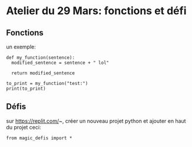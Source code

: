 # Atelier du 29 Mars: fonctions et défi

## Fonctions

un exemple:
```
def my_function(sentence):
  modified_sentence = sentence + " lol"
  
  return modified_sentence
 
to_print = my_function("test:")
print(to_print)
```

## Défis

sur https://replit.com/~, créer un nouveau projet python et ajouter en haut du projet ceci:

```
from magic_defis import *
```
